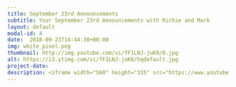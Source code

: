 ```yaml
---
title: September 23rd Announcements
subtitle: Your September 23rd Announcements with Richie and Mark
layout: default
modal-id: 4 
date:  2018-09-23T14:44:30+00:00
img: white_pixel.png
thumbnail: http://img.youtube.com/vi/fF1LNJ-juK8/0.jpg
alt: https://i3.ytimg.com/vi/fF1LNJ-juK8/hqdefault.jpg
project-date: 
description: <iframe width="560" height="315" src="https://www.youtube.com/embed/fF1LNJ-juK8" frameborder="0" allowfullscreen></iframe> 
---
```

